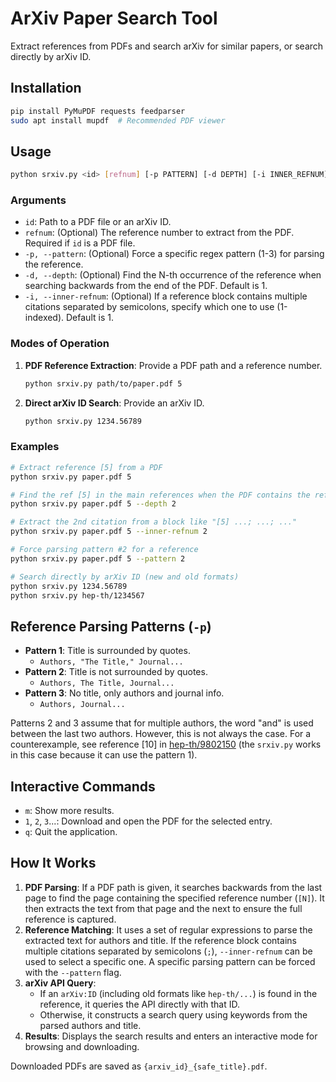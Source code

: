 # ArXiv Paper Search Tool

Extract references from PDFs and search arXiv for similar papers, or search directly by arXiv ID.

## Installation

```bash
pip install PyMuPDF requests feedparser
sudo apt install mupdf  # Recommended PDF viewer
```

## Usage

```bash
python srxiv.py <id> [refnum] [-p PATTERN] [-d DEPTH] [-i INNER_REFNUM]
```

### Arguments

-   `id`: Path to a PDF file or an arXiv ID.
-   `refnum`: (Optional) The reference number to extract from the PDF. Required if `id` is a PDF file.
-   `-p, --pattern`: (Optional) Force a specific regex pattern (1-3) for parsing the reference.
-   `-d, --depth`: (Optional) Find the N-th occurrence of the reference when searching backwards from the end of the PDF. Default is 1.
-   `-i, --inner-refnum`: (Optional) If a reference block contains multiple citations separated by semicolons, specify which one to use (1-indexed). Default is 1.

### Modes of Operation

1.  **PDF Reference Extraction**: Provide a PDF path and a reference number.
    ```bash
    python srxiv.py path/to/paper.pdf 5
    ```
2.  **Direct arXiv ID Search**: Provide an arXiv ID.
    ```bash
    python srxiv.py 1234.56789
    ```

### Examples

```bash
# Extract reference [5] from a PDF
python srxiv.py paper.pdf 5

# Find the ref [5] in the main references when the PDF contains the references for Supplementary Material
python srxiv.py paper.pdf 5 --depth 2

# Extract the 2nd citation from a block like "[5] ...; ...; ..."
python srxiv.py paper.pdf 5 --inner-refnum 2

# Force parsing pattern #2 for a reference
python srxiv.py paper.pdf 5 --pattern 2

# Search directly by arXiv ID (new and old formats)
python srxiv.py 1234.56789
python srxiv.py hep-th/1234567
```

## Reference Parsing Patterns (`-p`)

-   **Pattern 1**: Title is surrounded by quotes.
    -   `Authors, "The Title," Journal...`
-   **Pattern 2**: Title is not surrounded by quotes.
    -   `Authors, The Title, Journal...`
-   **Pattern 3**: No title, only authors and journal info.
    -   `Authors, Journal...`

Patterns 2 and 3 assume that for multiple authors, the word "and" is used between the last two authors. However, this is not always the case. For a counterexample, see reference \[10\] in [hep-th/9802150](https://arxiv.org/abs/hep-th/9802150) (the `srxiv.py` works in this case because it can use the pattern 1).

## Interactive Commands

-   `m`: Show more results.
-   `1`, `2`, `3`...: Download and open the PDF for the selected entry.
-   `q`: Quit the application.

## How It Works

1.  **PDF Parsing**: If a PDF path is given, it searches backwards from the last page to find the page containing the specified reference number (`[N]`). It then extracts the text from that page and the next to ensure the full reference is captured.
2.  **Reference Matching**: It uses a set of regular expressions to parse the extracted text for authors and title. If the reference block contains multiple citations separated by semicolons (`;`), `--inner-refnum` can be used to select a specific one. A specific parsing pattern can be forced with the `--pattern` flag.
3.  **arXiv API Query**:
    -   If an `arXiv:ID` (including old formats like `hep-th/...`) is found in the reference, it queries the API directly with that ID.
    -   Otherwise, it constructs a search query using keywords from the parsed authors and title.
4.  **Results**: Displays the search results and enters an interactive mode for browsing and downloading.

Downloaded PDFs are saved as `{arxiv_id}_{safe_title}.pdf`.

